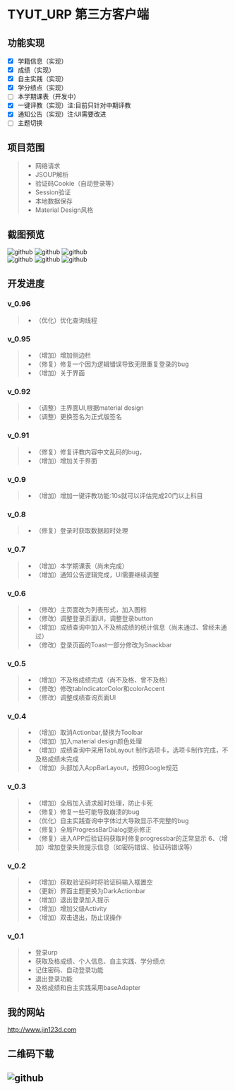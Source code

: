 TYUT_URP 第三方客户端
===================================  
## 功能实现
- [x] 学籍信息（实现）
- [x] 成绩（实现）
- [x] 自主实践（实现）
- [x] 学分绩点（实现）
- [ ] 本学期课表（开发中）
- [x] 一键评教（实现）注:目前只针对中期评教
- [x] 通知公告（实现）注:UI需要改进
- [ ] 主题切换

## 项目范围
> * 网络请求
> * JSOUP解析
> * 验证码Cookie（自动登录等）
> * Session验证
> *  本地数据保存
> * Material Design风格

## 截图预览
![github](http://www.jin123d.com/wp-content/uploads/2015/09/device-2015-11-17-131737-169x300.png "github")    ![github](http://www.jin123d.com/wp-content/uploads/2015/09/device-2015-11-17-132020-169x300.png "github")  ![github](http://www.jin123d.com/wp-content/uploads/2015/09/device-2015-11-17-120028-169x300.png "github")  
![github](http://www.jin123d.com/wp-content/uploads/2015/09/32-169x300.png "github")  ![github](http://www.jin123d.com/wp-content/uploads/2015/09/device-2015-11-17-131940-169x300.png "github")  ![github](http://www.jin123d.com/wp-content/uploads/2015/09/QQ%E6%88%AA%E5%9B%BE20151117132823-170x300.png "github")  

## 开发进度
### v_0.96
> * （优化）优化查询线程

### v_0.95
> * （增加）增加侧边栏
> * （修复）修复一个因为逻辑错误导致无限重复登录的bug
> * （增加）关于界面

### v_0.92
> * （调整）主界面UI,根据material design
> * （调整）更换签名为正式版签名

### v_0.91

> * （修复）修复评教内容中文乱码的bug，
> * （增加）增加关于界面

### v_0.9
> * （增加）增加一键评教功能:10s就可以评估完成20门以上科目

### v_0.8
> * （修复）登录时获取数据超时处理

### v_0.7
> * （增加）本学期课表（尚未完成）
> * （增加）通知公告逻辑完成，UI需要继续调整

### v_0.6
> * （修改）主页面改为列表形式，加入图标
> * （修改）调整登录页面UI，调整登录button
> * （增加）成绩查询中加入不及格成绩的统计信息（尚未通过、曾经未通过）
> * （修改）登录页面的Toast一部分修改为Snackbar

### v_0.5
> * （增加）不及格成绩完成（尚不及格、曾不及格）
> * （修改）修改tabIndicatorColor和colorAccent
> * （修改）调整成绩查询页面UI

### v_0.4
> * （增加）取消Actionbar,替换为Toolbar
> * （增加）加入material design颜色处理
> * （增加）成绩查询中采用TabLayout 制作选项卡，选项卡制作完成，不及格成绩未完成
> * （增加）头部加入AppBarLayout，按照Google规范

### v_0.3
> * （增加）全局加入请求超时处理，防止卡死
> * （修复）修复一些可能导致崩溃的bug
> * （优化）自主实践查询中字体过大导致显示不完整的bug
> * （修复）全局ProgressBarDialog提示修正
> * （修复）进入APP后验证码获取时修复progressbar的正常显示
6、（增加）增加登录失败提示信息（如密码错误、验证码错误等）

### v_0.2
> * （增加）获取验证码时将验证码输入框置空
> * （更新）界面主题更换为DarkActionbar
> * （增加）退出登录加入提示
> * （增加）增加父级Activity
> * （增加）双击退出，防止误操作

### v_0.1
> * 登录urp
> * 获取及格成绩、个人信息、自主实践、学分绩点
> * 记住密码、自动登录功能
> * 退出登录功能
> * 及格成绩和自主实践采用baseAdapter

## 我的网站  
http://www.jin123d.com 

## 二维码下载
![github](http://www.jin123d.com/wp-content/uploads/2015/09/1447738775.png "github") 
-----------------------------------  